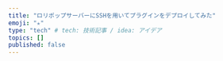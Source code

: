 ```yaml
---
title: "ロリポップサーバーにSSHを用いてプラグインをデプロイしてみた"
emoji: "✭"
type: "tech" # tech: 技術記事 / idea: アイデア
topics: []
published: false
---
```

